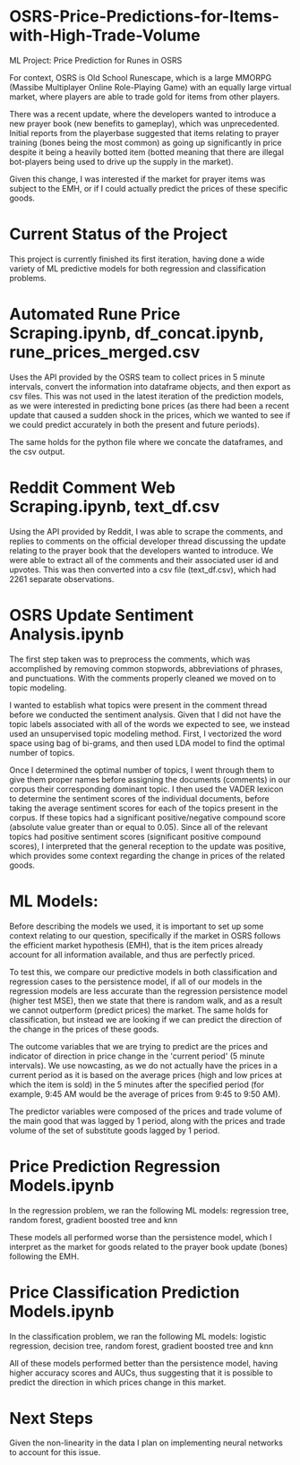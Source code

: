 # OSRS-Price-Predictions-for-Items-with-High-Trade-Volume
ML Project: Price Prediction for Runes in OSRS

For context, OSRS is Old School Runescape, which is a large MMORPG (Massibe Multiplayer Online Role-Playing Game) with an equally large virtual market, where players are able to trade gold for items from other players.

There was a recent update, where the developers wanted to introduce a new prayer book (new benefits to gameplay), which was unprecedented. Initial reports from the playerbase suggested that items relating to prayer training (bones being the most common) as going up significantly in price despite it being a heavily botted item (botted meaning that there are illegal bot-players being used to drive up the supply in the market).

Given this change, I was interested if the market for prayer items was subject to the EMH, or if I could actually predict the prices of these specific goods.

# Current Status of the Project

This project is currently finished its first iteration, having done a wide variety of ML predictive models for both regression and classification problems.

# Automated Rune Price Scraping.ipynb, df_concat.ipynb, rune_prices_merged.csv

Uses the API provided by the OSRS team to collect prices in 5 minute intervals, convert the information into dataframe objects, and then export as csv files. This was not used in the latest iteration of the prediction models, as we were interested in predicting bone prices (as there had been a recent update that caused a sudden shock in the prices, which we wanted to see if we could predict accurately in both the present and future periods).

The same holds for the python file where we concate the dataframes, and the csv output.

# Reddit Comment Web Scraping.ipynb, text_df.csv

Using the API provided by Reddit, I was able to scrape the comments, and replies to comments on the official developer thread discussing the update relating to the prayer book that the developers wanted to introduce. We were able to extract all of the comments and their associated user id and upvotes. This was then converted into a csv file (text_df.csv), which had 2261 separate observations.

# OSRS Update Sentiment Analysis.ipynb
The first step taken was to preprocess the comments, which was accomplished by removing common stopwords, abbreviations of phrases, and punctuations. With the comments properly cleaned we moved on to topic modeling.

I wanted to establish what topics were present in the comment thread before we conducted the sentiment analysis. Given that I did not have the topic labels associated with all of the words we expected to see, we instead used an unsupervised topic modeling method. First, I vectorized the word space using bag of bi-grams, and then used LDA model to find the optimal number of topics.

Once I determined the optimal number of topics, I went through them to give them proper names before assigning the documents (comments) in our corpus their corresponding dominant topic. I then used the VADER lexicon to determine the sentiment scores of the individual documents, before taking the average sentiment scores for each of the topics present in the corpus. If these topics had a significant positive/negative compound score (absolute value greater than or equal to 0.05). Since all of the relevant topics had positive sentiment scores (significant positive compound scores), I interpreted that the general reception to the update was positive, which provides some context regarding the change in prices of the related goods.

# ML Models:

Before describing the models we used, it is important to set up some context relating to our question, specifically if the market in OSRS follows the efficient market hypothesis (EMH), that is the item prices already account for all information available, and thus are perfectly priced.

To test this, we compare our predictive models in both classification and regression cases to the persistence model, if all of our models in the regression models are less accurate than the regression persistence model (higher test MSE), then we state that there is random walk, and as a result we cannot outperform (predict prices) the market. The same holds for classification, but instead we are looking if we can predict the direction of the change in the prices of these goods.

The outcome variables that we are trying to predict are the prices and indicator of direction in price change in the 'current period' (5 minute intervals). We use nowcasting, as we do not actually have the prices in a current period as it is based on the average prices (high and low prices at which the item is sold) in the 5 minutes after the specified period (for example, 9:45 AM would be the average of prices from 9:45 to 9:50 AM).

The predictor variables were composed of the prices and trade volume of the main good that was lagged by 1 period, along with the prices and trade volume of the set of substitute goods lagged by 1 period.

# Price Prediction Regression Models.ipynb

In the regression problem, we ran the following ML models: regression tree, random forest, gradient boosted tree and knn 

These models all performed worse than the persistence model, which I interpret as the market for goods related to the prayer book update (bones) following the EMH.

# Price Classification Prediction Models.ipynb

In the classification problem, we ran the following ML models: logistic regression, decision tree, random forest, gradient boosted tree and knn

All of these models performed better than the persistence model, having higher accuracy scores and AUCs, thus suggesting that it is possible to predict the direction in which prices change in this market.

# Next Steps

Given the non-linearity in the data I plan on implementing neural networks to account for this issue.


